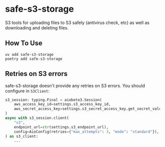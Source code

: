 # safe-s3-storage

S3 tools for uploading files to S3 safely (antivirus check, etc) as well as downloading and deleting files.

## How To Use

```
uv add safe-s3-storage
poetry add safe-s3-storage
```

## Retries on S3 errors

safe-s3-storage doesn't provide any retries on S3 errors. You should configure in `S3Client`:

```python
s3_session: typing.Final = aioboto3.Session(
    aws_access_key_id=settings.s3_access_key_id,
    aws_secret_access_key=settings.s3_secret_access_key.get_secret_value(),
)
async with s3_session.client(
    "s3",
    endpoint_url=str(settings.s3_endpoint_url),
    config=AioConfig(retries={"max_attempts": 3, "mode": "standard"}),
) as s3_client:
    ...
```

